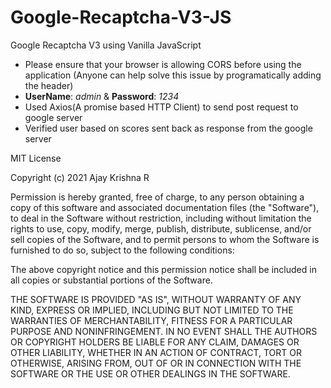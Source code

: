 # Google-Recaptcha-V3-JS

Google Recaptcha V3 using Vanilla JavaScript

  - Please ensure that your browser is allowing CORS before using the application (Anyone can help solve this issue by programatically adding the header)
  - **UserName**: *admin* & **Password**: *1234*
  - Used Axios(A promise based HTTP Client) to send post request to google server
  - Verified user based on scores sent back as response from the google server

MIT License

Copyright (c) 2021 Ajay Krishna R

Permission is hereby granted, free of charge, to any person obtaining a copy
of this software and associated documentation files (the "Software"), to deal
in the Software without restriction, including without limitation the rights
to use, copy, modify, merge, publish, distribute, sublicense, and/or sell
copies of the Software, and to permit persons to whom the Software is
furnished to do so, subject to the following conditions:

The above copyright notice and this permission notice shall be included in all
copies or substantial portions of the Software.

THE SOFTWARE IS PROVIDED "AS IS", WITHOUT WARRANTY OF ANY KIND, EXPRESS OR
IMPLIED, INCLUDING BUT NOT LIMITED TO THE WARRANTIES OF MERCHANTABILITY,
FITNESS FOR A PARTICULAR PURPOSE AND NONINFRINGEMENT. IN NO EVENT SHALL THE
AUTHORS OR COPYRIGHT HOLDERS BE LIABLE FOR ANY CLAIM, DAMAGES OR OTHER
LIABILITY, WHETHER IN AN ACTION OF CONTRACT, TORT OR OTHERWISE, ARISING FROM,
OUT OF OR IN CONNECTION WITH THE SOFTWARE OR THE USE OR OTHER DEALINGS IN THE
SOFTWARE.
